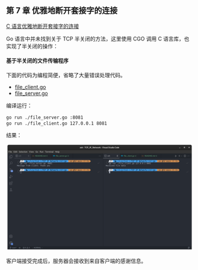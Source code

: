 ## 第 7 章 优雅地断开套接字的连接

[C 语言优雅地断开套接字的连接](../c/README.md)

Go 语言中并未找到关于 TCP 半关闭的方法，这里使用 CGO 调用 C 语言库，也实现了半关闭的操作：

#### 基于半关闭的文件传输程序

下面的代码为编程简便，省略了大量错误处理代码。

- [file_client.go](./file_client.go)
- [file_server.go](./file_server.go)

编译运行：

```shell
go run ./file_server.go :8081
go run ./file_client.go 127.0.0.1 8081
```

结果：

![](./images/01.png)

客户端接受完成后，服务器会接收到来自客户端的感谢信息。